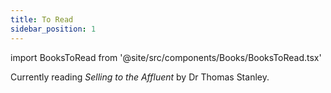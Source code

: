 ```yaml
---
title: To Read
sidebar_position: 1
---
```


import BooksToRead from '@site/src/components/Books/BooksToRead.tsx'


Currently reading *Selling to the Affluent* by Dr Thomas Stanley.

<BooksToRead />